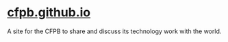 # [cfpb.github.io](https://cfpb.github.io/)

A site for the CFPB to share and discuss its technology work with the world.
